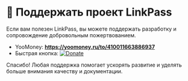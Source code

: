 # 💖 Поддержать проект LinkPass

Если вам полезен LinkPass, вы можете поддержать разработку и сопровождение добровольным пожертвованием.

- YooMoney: **https://yoomoney.ru/to/410011663886937**
- Быстрая кнопка: [![Donate](https://img.shields.io/badge/Donate-YooMoney-6c3adb?logo=yoomoney)](https://yoomoney.ru/to/410011663886937)

Спасибо! Любая поддержка помогает ускорять развитие и уделять больше внимания качеству и документации.
